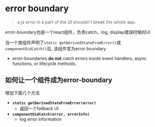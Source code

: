 # error boundary

> a js error in a part of the UI shouldn't break the whole app.

error-boundary也是一个react组件，负责catch，log, display错误时候的UI

当一个类组件声明了`static getDerivedStateFromError()`或`componentDidCatch()`后, 该组件变为error boundary

- error-boundaries **do not** catch errors inside event handlers, async functions, or lifecycle methods.

## 如何让一个组件成为error-boundary

增加下面几个方法

- **`static getDerivedStateFromError(error)`**
  - 返回一个fallback UI
- **`componentDidCatch(error, errorInfo)`**
  - log error information